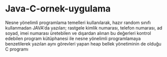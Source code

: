 # Java-C-ornek-uygulama
Nesne yönelimli programlama temelleri kullanılarak, hazır random sınıfı kullanmadan JAVA'da yazılan; rastgele kimlik numarası, telefon numarası, ad soyad, imei numarası üretebilen ve dışardan alınan bu değerleri kontrol edebilen program kütüphanesi ile nesne yönelimli programlamaya benzetilerek yazılan aynı görevleri yapan heap bellek yönetiminin de olduğu C programı
